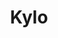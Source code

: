 ---
codehost: https://github.com/KyloIO/kylo
logohandle: kyloio
sort: kylo
title: Kylo
twitter: https://x.com/kylo_opensource
website: https://kylo.io/
---